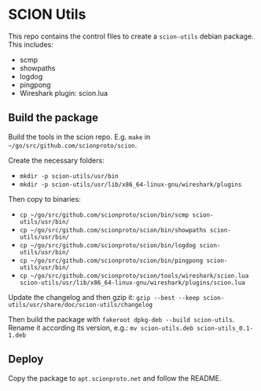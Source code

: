 # SCION Utils

This repo contains the control files to create a `scion-utils` debian package. This includes:

-   scmp
-   showpaths
-   logdog
-   pingpong
-   Wireshark plugin: scion.lua

## Build the package

Build the tools in the scion repo. E.g. `make` in `~/go/src/github.com/scionproto/scion`.

Create the necessary folders:

- `mkdir -p scion-utils/usr/bin`
- `mkdir -p scion-utils/usr/lib/x86_64-linux-gnu/wireshark/plugins`

Then copy to binaries:

-   `cp ~/go/src/github.com/scionproto/scion/bin/scmp scion-utils/usr/bin/`
-   `cp ~/go/src/github.com/scionproto/scion/bin/showpaths scion-utils/usr/bin/`
-   `cp ~/go/src/github.com/scionproto/scion/bin/logdog scion-utils/usr/bin/`
-   `cp ~/go/src/github.com/scionproto/scion/bin/pingpong scion-utils/usr/bin/`
-   `cp ~/go/src/github.com/scionproto/scion/tools/wireshark/scion.lua scion-utils/usr/lib/x86_64-linux-gnu/wireshark/plugins/scion.lua`

Update the changelog and then gzip it:
`gzip --best --keep scion-utils/usr/share/doc/scion-utils/changelog`

Then build the package with `fakeroot dpkg-deb --build scion-utils`. Rename it according its
version, e.g.: `mv scion-utils.deb scion-utils_0.1-1.deb`

## Deploy
Copy the package to `apt.scionproto.net` and follow the README.
